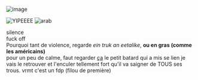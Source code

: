 ![image](https://github.com/user-attachments/assets/c0ea3bed-6ea3-4fff-8bf3-bf3a18dfc82a)

![YIPEEEE](https://media.tenor.com/qJRMLPlR3_8AAAAj/maxwell-cat.gif)
![arab](h[ttps://media1.tenor.com/m/gQD88rOotgkAAAAd/arab-cat-cat-arab.gif](https://c.tenor.com/gQD88rOotgkAAAAd/tenor.gif))

silence  
fuck off  
Pourquoi tant de violence, regarde _ein truk an eetalike_, **ou en gras (comme les américains)**  
pour un peu de calme, faut regarder [ça](https://www.youtube.com/watch?v=xvFZjo5PgG0)
le petit batard qui a mis se lien je vais le retrouver et l'enculer tellement fort qu'il va saigner de TOUS ses trous. 
vrmt c'est un fdp (filou de première)
